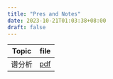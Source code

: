 ```yaml
---
title: "Pres and Notes"
date: 2023-10-21T01:03:38+08:00
draft: false
---
```


|Topic|file|
|-----|----|
|谱分析|[pdf](./SpectrumAnalysis.pdf)|